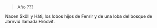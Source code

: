 > Año ???

Nacen Sköll y Háti, los lobos hijos de Fenrir y de una loba del bosque de Járnvid llamada Hródvit.